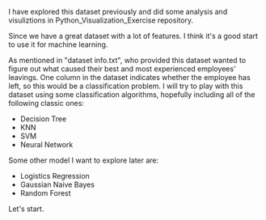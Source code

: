 I have explored this dataset previously and did some analysis and visuliztions in Python_Visualization_Exercise repository.

Since we have a great dataset with a lot of features. I think it's a good start to use it for machine learning. 

As mentioned in "dataset info.txt", who provided this dataset wanted to figure out what caused their best and most experienced employees' leavings. One column in the dataset indicates whether the employee has left, so this would be a classification problem. I will try to play with this dataset using some classification algorithms, hopefully including all of the following classic ones:
- Decision Tree
- KNN
- SVM
- Neural Network

Some other model I want to explore later are:
- Logistics Regression
- Gaussian Naive Bayes
- Random Forest

Let's start.
